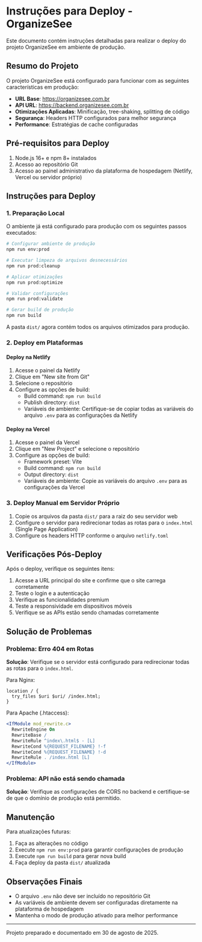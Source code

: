 # Instruções para Deploy - OrganizeSee

Este documento contém instruções detalhadas para realizar o deploy do projeto OrganizeSee em ambiente de produção.

## Resumo do Projeto

O projeto OrganizeSee está configurado para funcionar com as seguintes características em produção:

- **URL Base**: https://organizesee.com.br
- **API URL**: https://backend.organizesee.com.br
- **Otimizações Aplicadas**: Minificação, tree-shaking, splitting de código
- **Segurança**: Headers HTTP configurados para melhor segurança
- **Performance**: Estratégias de cache configuradas

## Pré-requisitos para Deploy

1. Node.js 16+ e npm 8+ instalados
2. Acesso ao repositório Git
3. Acesso ao painel administrativo da plataforma de hospedagem (Netlify, Vercel ou servidor próprio)

## Instruções para Deploy

### 1. Preparação Local

O ambiente já está configurado para produção com os seguintes passos executados:

```bash
# Configurar ambiente de produção
npm run env:prod

# Executar limpeza de arquivos desnecessários
npm run prod:cleanup

# Aplicar otimizações
npm run prod:optimize

# Validar configurações
npm run prod:validate

# Gerar build de produção
npm run build
```

A pasta `dist/` agora contém todos os arquivos otimizados para produção.

### 2. Deploy em Plataformas

#### Deploy na Netlify

1. Acesse o painel da Netlify
2. Clique em "New site from Git"
3. Selecione o repositório
4. Configure as opções de build:
   - Build command: `npm run build`
   - Publish directory: `dist`
   - Variáveis de ambiente: Certifique-se de copiar todas as variáveis do arquivo `.env` para as configurações da Netlify

#### Deploy na Vercel

1. Acesse o painel da Vercel
2. Clique em "New Project" e selecione o repositório
3. Configure as opções de build:
   - Framework preset: Vite
   - Build command: `npm run build`
   - Output directory: `dist`
   - Variáveis de ambiente: Copie as variáveis do arquivo `.env` para as configurações da Vercel

### 3. Deploy Manual em Servidor Próprio

1. Copie os arquivos da pasta `dist/` para a raiz do seu servidor web
2. Configure o servidor para redirecionar todas as rotas para o `index.html` (Single Page Application)
3. Configure os headers HTTP conforme o arquivo `netlify.toml`

## Verificações Pós-Deploy

Após o deploy, verifique os seguintes itens:

1. Acesse a URL principal do site e confirme que o site carrega corretamente
2. Teste o login e a autenticação
3. Verifique as funcionalidades premium
4. Teste a responsividade em dispositivos móveis
5. Verifique se as APIs estão sendo chamadas corretamente

## Solução de Problemas

### Problema: Erro 404 em Rotas

**Solução**: Verifique se o servidor está configurado para redirecionar todas as rotas para o `index.html`.

Para Nginx:
```nginx
location / {
  try_files $uri $uri/ /index.html;
}
```

Para Apache (.htaccess):
```apache
<IfModule mod_rewrite.c>
  RewriteEngine On
  RewriteBase /
  RewriteRule ^index\.html$ - [L]
  RewriteCond %{REQUEST_FILENAME} !-f
  RewriteCond %{REQUEST_FILENAME} !-d
  RewriteRule . /index.html [L]
</IfModule>
```

### Problema: API não está sendo chamada

**Solução**: Verifique as configurações de CORS no backend e certifique-se de que o domínio de produção está permitido.

## Manutenção

Para atualizações futuras:

1. Faça as alterações no código
2. Execute `npm run env:prod` para garantir configurações de produção
3. Execute `npm run build` para gerar nova build
4. Faça deploy da pasta `dist/` atualizada

## Observações Finais

- O arquivo `.env` não deve ser incluído no repositório Git
- As variáveis de ambiente devem ser configuradas diretamente na plataforma de hospedagem
- Mantenha o modo de produção ativado para melhor performance

---

Projeto preparado e documentado em 30 de agosto de 2025.
